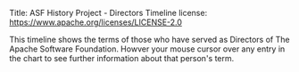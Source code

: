 Title: ASF History Project - Directors Timeline
license: https://www.apache.org/licenses/LICENSE-2.0

<div id="explainer">
This timeline shows the terms of those who have served as Directors of The Apache Software Foundation. Howver your mouse cursor over any entry in the chart to see further information about that person's term.
</div>

<div id="timeline-tooltip" style="height: 900px;"></div>

<script type="text/javascript" src="https://www.gstatic.com/charts/loader.js"></script>
<script type="text/javascript" src="data/directors.js"></script>
<script type="text/javascript">
  // see https://developers.google.com/chart/interactive/docs/gallery/timeline
  google.charts.load('current',  {'packages':['timeline']});
  google.charts.setOnLoadCallback(drawChart);

  function drawChart()  {
    var container = document.getElementById('timeline-tooltip');
    var chart = new google.visualization.Timeline(container);
    var dataTable = director_data();
    var options =  {
          timeline:  { showRowLabels: false }
          };

    chart.draw(dataTable, options);
  }
</script>
